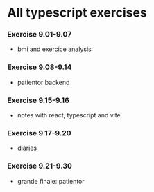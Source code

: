 # All typescript exercises

### Exercise 9.01-9.07

- bmi and exercice analysis

### Exercise 9.08-9.14

- patientor backend

### Exercise 9.15-9.16

- notes with react, typescript and vite

### Exercise 9.17-9.20

- diaries

### Exercise 9.21-9.30

- grande finale: patientor

